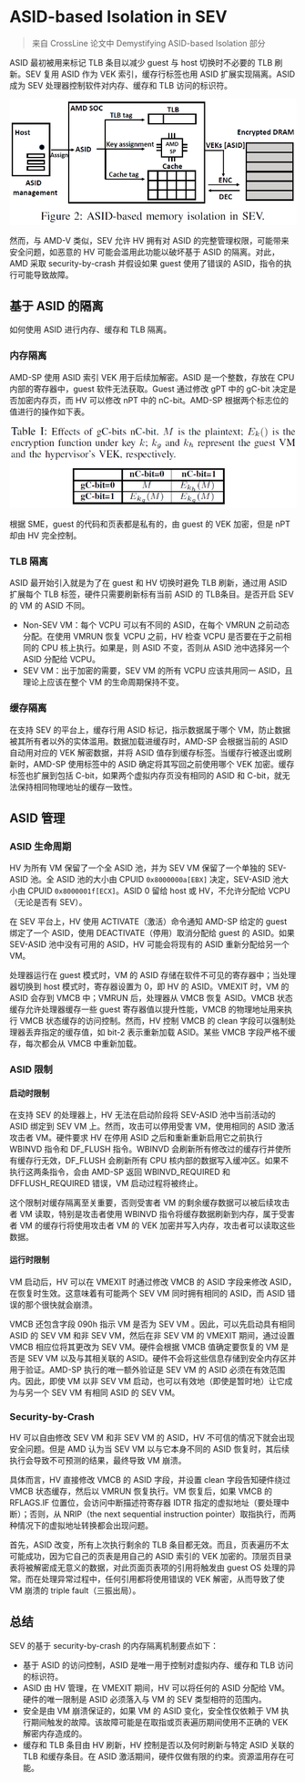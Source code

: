 # ASID-based Isolation in SEV

> 来自 CrossLine 论文中 Demystifying ASID-based Isolation 部分

ASID 最初被用来标记 TLB 条目以减少 guest 与 host 切换时不必要的 TLB 刷新。SEV 复用 ASID 作为 VEK 索引，缓存行标签也用 ASID 扩展实现隔离。ASID 成为 SEV 处理器控制软件对内存、缓存和 TLB 访问的标识符。

![](images/crossline.assets/image-20211008141342322.png)

然而，与 AMD-V 类似，SEV 允许 HV 拥有对 ASID 的完整管理权限，可能带来安全问题，如恶意的 HV 可能会滥用此功能以破坏基于 ASID 的隔离。对此，AMD 采取 security-by-crash 并假设如果 guest 使用了错误的 ASID，指令的执行可能导致故障。

## 基于 ASID 的隔离

如何使用 ASID 进行内存、缓存和 TLB 隔离。

### 内存隔离

AMD-SP 使用 ASID 索引 VEK 用于后续加解密。ASID 是一个整数，存放在 CPU 内部的寄存器中，guest 软件无法获取。Guest 通过修改 gPT 中的 gC-bit 决定是否加密内存页，而 HV 可以修改 nPT 中的 nC-bit。AMD-SP 根据两个标志位的值进行的操作如下表。

![](images/crossline.assets/image-20211008143419486.png)

根据 SME，guest 的代码和页表都是私有的，由 guest 的 VEK 加密，但是 nPT 却由 HV 完全控制。

### TLB 隔离

ASID 最开始引入就是为了在 guest 和 HV 切换时避免 TLB 刷新，通过用 ASID 扩展每个 TLB 标签，硬件只需要刷新标有当前 ASID 的 TLB条目。是否开启 SEV 的 VM 的 ASID 不同。

- Non-SEV VM：每个 VCPU 可以有不同的 ASID，在每个 VMRUN 之前动态分配。在使用 VMRUN 恢复 VCPU 之前，HV 检查 VCPU 是否要在于之前相同的 CPU 核上执行。如果是，则 ASID 不变，否则从 ASID 池中选择另一个 ASID 分配给 VCPU。
- SEV VM：出于加密的需要，SEV VM 的所有 VCPU 应该共用同一 ASID，且理论上应该在整个 VM 的生命周期保持不变。

### 缓存隔离

在支持 SEV 的平台上，缓存行用 ASID 标记，指示数据属于哪个 VM，防止数据被其所有者以外的实体滥用。数据加载进缓存时，AMD-SP 会根据当前的 ASID 自动用对应的 VEK 解密数据，并将 ASID 值存到缓存标签。当缓存行被逐出或刷新时，AMD-SP 使用标签中的 ASID 确定将其写回之前使用哪个 VEK 加密。缓存标签也扩展到包括 C-bit，如果两个虚拟内存页没有相同的 ASID 和 C-bit，就无法保持相同物理地址的缓存一致性。

## ASID 管理

### ASID 生命周期

 HV 为所有 VM 保留了一个全 ASID 池，并为 SEV VM 保留了一个单独的 SEV-ASID 池。全 ASID 池的大小由 CPUID `0x8000000a[EBX]` 决定，SEV-ASID 池大小由 CPUID `0x8000001f[ECX]`。ASID 0 留给 host 或 HV，不允许分配给 VCPU（无论是否有 SEV）。

在 SEV 平台上，HV 使用 ACTIVATE（激活）命令通知 AMD-SP 给定的 guest 绑定了一个 ASID，使用 DEACTIVATE（停用）取消分配给 guest 的 ASID。如果 SEV-ASID 池中没有可用的 ASID，HV 可能会将现有的 ASID 重新分配给另一个 VM。

处理器运行在 guest 模式时，VM 的 ASID 存储在软件不可见的寄存器中；当处理器切换到 host 模式时，寄存器设置为 0，即 HV 的 ASID。VMEXIT 时，VM 的 ASID 会存到 VMCB 中；VMRUN 后，处理器从 VMCB 恢复 ASID。VMCB 状态缓存允许处理器缓存一些 guest 寄存器值以提升性能，VMCB 的物理地址用来执行 VMCB 状态缓存的访问控制。然而，HV 控制 VMCB 的 clean 字段可以强制处理器丢弃指定的缓存值，如 bit-2 表示重新加载 ASID。某些 VMCB 字段严格不缓存，每次都会从 VMCB 中重新加载。

### ASID 限制

#### 启动时限制

在支持 SEV 的处理器上，HV 无法在启动阶段将 SEV-ASID 池中当前活动的 ASID 绑定到 SEV VM 上。然而，攻击可以停用受害 VM，使用相同的 ASID 激活攻击者 VM。硬件要求 HV 在停用 ASID 之后和重新重新启用它之前执行 WBINVD 指令和 DF_FLUSH 指令。WBINVD 会刷新所有修改过的缓存行并使所有缓存行无效，DF_FLUSH 会刷新所有 CPU 核内部的数据写入缓冲区。如果不执行这两条指令，会由 AMD-SP 返回 WBINVD_REQUIRED 和 DFFLUSH_REQUIRED 错误，VM 启动过程将被终止。

这个限制对缓存隔离至关重要，否则受害者 VM 的剩余缓存数据可以被后续攻击者 VM 读取，特别是攻击者使用 WBINVD 指令将缓存数据刷新到内存，属于受害者 VM 的缓存行将使用攻击者 VM 的 VEK 加密并写入内存，攻击者可以读取这些数据。

#### 运行时限制

VM 启动后，HV 可以在 VMEXIT 时通过修改 VMCB 的 ASID 字段来修改 ASID，在恢复时生效。这意味着有可能两个 SEV VM 同时拥有相同的 ASID，而 ASID 错误的那个很快就会崩溃。

VMCB 还包含字段 090h 指示 VM 是否为 SEV VM 。因此，可以先启动具有相同 ASID 的 SEV VM 和非 SEV VM，然后在非 SEV VM 的 VMEXIT 期间，通过设置 VMCB 相应位将其更改为 SEV VM。硬件会根据 VMCB 值确定要恢复的 VM 是否是 SEV VM 以及与其相关联的 ASID。硬件不会将这些信息存储到安全内存区并用于验证。AMD-SP 执行的唯一额外验证是 SEV VM 的 ASID 必须在有效范围内。因此，即使 VM 以非 SEV VM 启动，也可以有效地（即使是暂时地）让它成为与另一个 SEV VM 有相同 ASID 的 SEV VM。

### Security-by-Crash

HV 可以自由修改 SEV VM 和非 SEV VM 的 ASID，HV 不可信的情况下就会出现安全问题。但是 AMD 认为当 SEV VM 以与它本身不同的 ASID 恢复时，其后续执行会导致不可预测的结果，最终导致 VM 崩溃。

具体而言，HV 直接修改 VMCB 的 ASID 字段，并设置 clean 字段告知硬件绕过 VMCB 状态缓存，然后以 VMRUN 恢复执行。VM 恢复后，如果 VMCB 的 RFLAGS.IF 位置位，会访问中断描述符寄存器 IDTR 指定的虚拟地址（要处理中断）；否则，从 NRIP（the next sequential instruction pointer）取指执行，而两种情况下的虚拟地址转换都会出现问题。

首先，ASID 改变，所有上次执行剩余的 TLB 条目都无效。而且，页表遍历不太可能成功，因为它自己的页表是用自己的 ASID 索引的 VEK 加密的。顶层页目录表将被解密成无意义的数据，对此页面页表项的引用将触发由 guest OS 处理的异常。而在处理异常过程中，任何引用都将使用错误的 VEK 解密，从而导致了使 VM 崩溃的 triple fault（三振出局）。

## 总结

SEV 的基于 security-by-crash 的内存隔离机制要点如下：

- 基于 ASID 的访问控制，ASID 是唯一用于控制对虚拟内存、缓存和 TLB 访问的标识符。
- ASID 由 HV 管理，在 VMEXIT 期间，HV 可以将任何的 ASID 分配给 VM。硬件的唯一限制是 ASID 必须落入与 VM 的 SEV 类型相符的范围内。
- 安全是由 VM 崩溃保证的，如果 VM 的 ASID 变化，安全性仅依赖于 VM 执行期间触发的故障。该故障可能是在取指或页表遍历期间使用不正确的 VEK 解密内存造成的。
- 缓存和 TLB 条目由 HV 刷新，HV 控制是否以及何时刷新与特定 ASID 关联的 TLB 和缓存条目。在 ASID 激活期间，硬件仅做有限的约束。资源滥用存在可能。